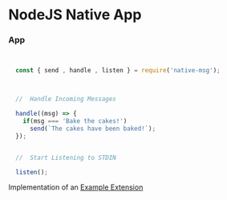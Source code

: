 # NodeJS Native App


### App

```js


  const { send , handle , listen } = require('native-msg');



  //  Handle Incoming Messages

  handle((msg) => {
    if(msg === 'Bake the cakes!')
      send(`The cakes have been baked!`);
  });


  //  Start Listening to STDIN

  listen();


```

Implementation of an [Example Extension](https://github.com/NativeMessaging/Wiki/Chrome/example/)
